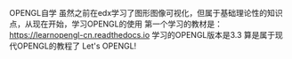 OPENGL自学
虽然之前在edx学习了图形图像可视化，但属于基础理论性的知识点，从现在开始，学习OPENGL的使用
第一个学习的教材是：https://learnopengl-cn.readthedocs.io 学习的OPENGL版本是3.3 算是属于现代OPENGL的教程了
Let's OPENGL!
